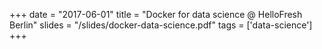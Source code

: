 +++
date = "2017-06-01"
title = "Docker for data science @ HelloFresh Berlin"
slides = "/slides/docker-data-science.pdf"
tags = ['data-science']
+++
